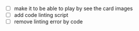 - [ ] make it to be able to play by see the card images
- [ ] add code linting script
- [ ] remove linting error by code